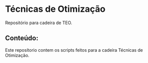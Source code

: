 # Técnicas de Otimização
Repositório para cadeira de TEO.

## Conteúdo:
Este reposítorio contem os scripts feitos para a cadeira Técnicas de Otimização.
